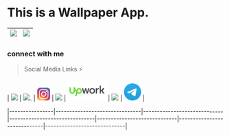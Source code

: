 # This is a Wallpaper App.


| <img src='https://github.com/Bilol4391/wallpaper_app/blob/main/assets/outputs/wallpaper_2.png' width='300'> | <img src='https://github.com/Bilol4391/wallpaper_app/blob/main/assets/outputs/wallpaper_1.png' width='260'> |
|:-----------------------------------------------------------------------------------------------------------:|-------------------------------------------------------------------------------------------------------------|




### connect with me
> Social Media Links ⚡

| [<img src='https://user-images.githubusercontent.com/33403844/152123929-555a6daf-8ee7-4b60-a713-1d41b2ba7626.png' width='90'>](https://www.facebook.com/bilol.abdunazarov.96)                | [<img src='https://user-images.githubusercontent.com/33403844/152124766-bea2d123-1e58-4664-9be5-10bf90f6fa13.png' width='90'>](https://www.linkedin.com/in/bilol-abdunazarov-61a4a5262/).     |   [<img src='https://github.com/Bilol4391/flutter_portfolio_app/blob/main/assets/outputs/intagram.png' width='30'>](https://instagram.com/bilolabdunazarov_)                          | [<img src='https://user-images.githubusercontent.com/33403844/152124261-314aa5f5-1661-42fa-a520-4c439f0afe39.png' width='90'>](hhttps://www.youtube.com/channel/UCOttmpfUOz_gAWqSOw0VeKQ)                         | [<img src='https://github.com/Bilol4391/flutter_portfolio_app/blob/main/assets/outputs/upwork.png' width='90'>](https://www.upwork.com/freelancers/~016ec07554e1c035d8) | [<img src='https://user-images.githubusercontent.com/33403844/152129174-df9329aa-62b4-4317-9b4a-b1f1197e1385.png' width='40'>](https://www.fiverr.com/bilol8480?up_rollout=true) |  [<img src='https://github.com/Bilol4391/flutter_portfolio_app/blob/main/assets/outputs/telegram.png' width='40'>](http://t.me/Bilol0004) |


|----------------|-------------------------------|-----------------------------|-------------------------------|-----------------------------|-----------------------------|-----------------------------|
